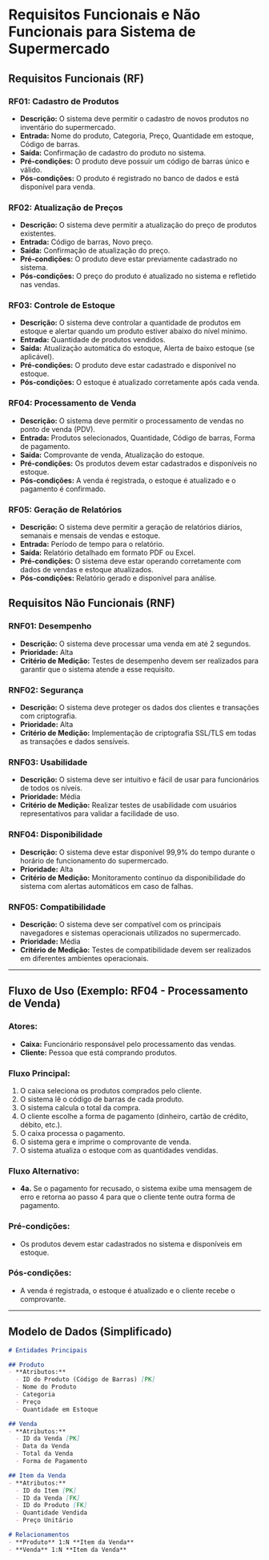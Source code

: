 # Requisitos Funcionais e Não Funcionais para Sistema de Supermercado

## Requisitos Funcionais (RF)

### RF01: Cadastro de Produtos

- **Descrição:** O sistema deve permitir o cadastro de novos produtos no inventário do supermercado.
- **Entrada:** Nome do produto, Categoria, Preço, Quantidade em estoque, Código de barras.
- **Saída:** Confirmação de cadastro do produto no sistema.
- **Pré-condições:** O produto deve possuir um código de barras único e válido.
- **Pós-condições:** O produto é registrado no banco de dados e está disponível para venda.

### RF02: Atualização de Preços

- **Descrição:** O sistema deve permitir a atualização do preço de produtos existentes.
- **Entrada:** Código de barras, Novo preço.
- **Saída:** Confirmação de atualização do preço.
- **Pré-condições:** O produto deve estar previamente cadastrado no sistema.
- **Pós-condições:** O preço do produto é atualizado no sistema e refletido nas vendas.

### RF03: Controle de Estoque

- **Descrição:** O sistema deve controlar a quantidade de produtos em estoque e alertar quando um produto estiver abaixo do nível mínimo.
- **Entrada:** Quantidade de produtos vendidos.
- **Saída:** Atualização automática do estoque, Alerta de baixo estoque (se aplicável).
- **Pré-condições:** O produto deve estar cadastrado e disponível no estoque.
- **Pós-condições:** O estoque é atualizado corretamente após cada venda.

### RF04: Processamento de Venda

- **Descrição:** O sistema deve permitir o processamento de vendas no ponto de venda (PDV).
- **Entrada:** Produtos selecionados, Quantidade, Código de barras, Forma de pagamento.
- **Saída:** Comprovante de venda, Atualização do estoque.
- **Pré-condições:** Os produtos devem estar cadastrados e disponíveis no estoque.
- **Pós-condições:** A venda é registrada, o estoque é atualizado e o pagamento é confirmado.

### RF05: Geração de Relatórios

- **Descrição:** O sistema deve permitir a geração de relatórios diários, semanais e mensais de vendas e estoque.
- **Entrada:** Período de tempo para o relatório.
- **Saída:** Relatório detalhado em formato PDF ou Excel.
- **Pré-condições:** O sistema deve estar operando corretamente com dados de vendas e estoque atualizados.
- **Pós-condições:** Relatório gerado e disponível para análise.

## Requisitos Não Funcionais (RNF)

### RNF01: Desempenho

- **Descrição:** O sistema deve processar uma venda em até 2 segundos.
- **Prioridade:** Alta
- **Critério de Medição:** Testes de desempenho devem ser realizados para garantir que o sistema atende a esse requisito.

### RNF02: Segurança

- **Descrição:** O sistema deve proteger os dados dos clientes e transações com criptografia.
- **Prioridade:** Alta
- **Critério de Medição:** Implementação de criptografia SSL/TLS em todas as transações e dados sensíveis.

### RNF03: Usabilidade

- **Descrição:** O sistema deve ser intuitivo e fácil de usar para funcionários de todos os níveis.
- **Prioridade:** Média
- **Critério de Medição:** Realizar testes de usabilidade com usuários representativos para validar a facilidade de uso.

### RNF04: Disponibilidade

- **Descrição:** O sistema deve estar disponível 99,9% do tempo durante o horário de funcionamento do supermercado.
- **Prioridade:** Alta
- **Critério de Medição:** Monitoramento contínuo da disponibilidade do sistema com alertas automáticos em caso de falhas.

### RNF05: Compatibilidade

- **Descrição:** O sistema deve ser compatível com os principais navegadores e sistemas operacionais utilizados no supermercado.
- **Prioridade:** Média
- **Critério de Medição:** Testes de compatibilidade devem ser realizados em diferentes ambientes operacionais.

---

## Fluxo de Uso (Exemplo: RF04 - Processamento de Venda)

### Atores:
- **Caixa:** Funcionário responsável pelo processamento das vendas.
- **Cliente:** Pessoa que está comprando produtos.

### Fluxo Principal:
1. O caixa seleciona os produtos comprados pelo cliente.
2. O sistema lê o código de barras de cada produto.
3. O sistema calcula o total da compra.
4. O cliente escolhe a forma de pagamento (dinheiro, cartão de crédito, débito, etc.).
5. O caixa processa o pagamento.
6. O sistema gera e imprime o comprovante de venda.
7. O sistema atualiza o estoque com as quantidades vendidas.

### Fluxo Alternativo:
- **4a.** Se o pagamento for recusado, o sistema exibe uma mensagem de erro e retorna ao passo 4 para que o cliente tente outra forma de pagamento.

### Pré-condições:
- Os produtos devem estar cadastrados no sistema e disponíveis em estoque.

### Pós-condições:
- A venda é registrada, o estoque é atualizado e o cliente recebe o comprovante.

---

## Modelo de Dados (Simplificado)

```markdown
# Entidades Principais

## Produto
- **Atributos:**
  - ID do Produto (Código de Barras) [PK]
  - Nome do Produto
  - Categoria
  - Preço
  - Quantidade em Estoque

## Venda
- **Atributos:**
  - ID da Venda [PK]
  - Data da Venda
  - Total da Venda
  - Forma de Pagamento

## Item da Venda
- **Atributos:**
  - ID do Item [PK]
  - ID da Venda [FK]
  - ID do Produto [FK]
  - Quantidade Vendida
  - Preço Unitário

# Relacionamentos
- **Produto** 1:N **Item da Venda**
- **Venda** 1:N **Item da Venda**
